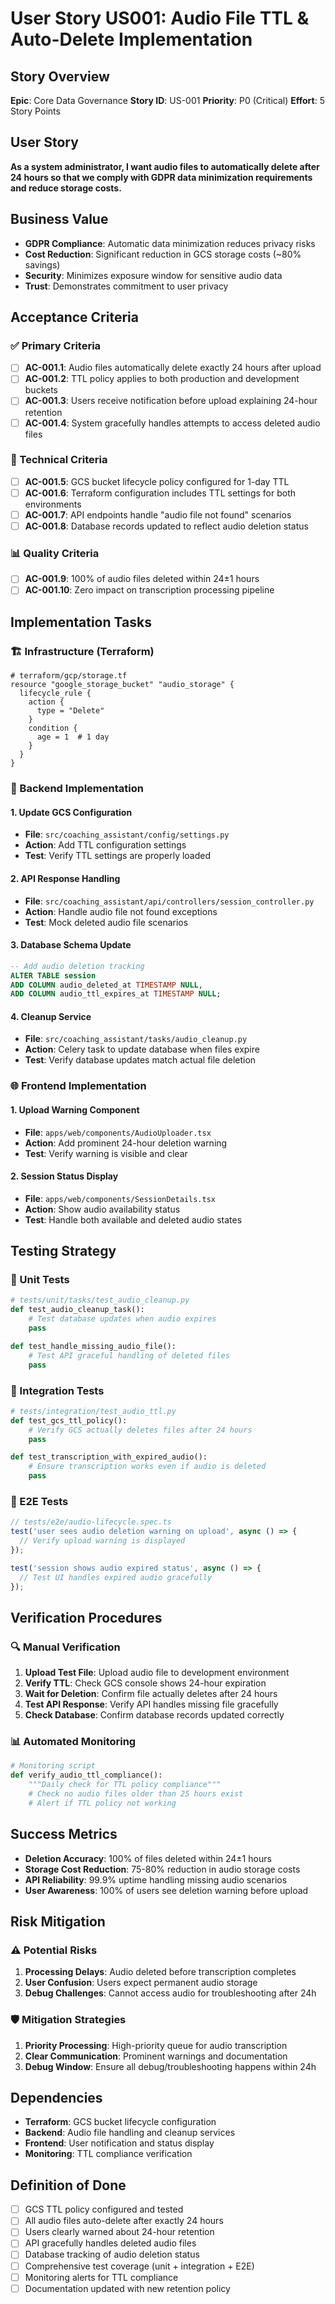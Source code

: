 # User Story US001: Audio File TTL & Auto-Delete Implementation

## Story Overview
**Epic**: Core Data Governance
**Story ID**: US-001
**Priority**: P0 (Critical)
**Effort**: 5 Story Points

## User Story
**As a system administrator, I want audio files to automatically delete after 24 hours so that we comply with GDPR data minimization requirements and reduce storage costs.**

## Business Value
- **GDPR Compliance**: Automatic data minimization reduces privacy risks
- **Cost Reduction**: Significant reduction in GCS storage costs (~80% savings)
- **Security**: Minimizes exposure window for sensitive audio data
- **Trust**: Demonstrates commitment to user privacy

## Acceptance Criteria

### ✅ Primary Criteria
- [ ] **AC-001.1**: Audio files automatically delete exactly 24 hours after upload
- [ ] **AC-001.2**: TTL policy applies to both production and development buckets
- [ ] **AC-001.3**: Users receive notification before upload explaining 24-hour retention
- [ ] **AC-001.4**: System gracefully handles attempts to access deleted audio files

### 🔧 Technical Criteria
- [ ] **AC-001.5**: GCS bucket lifecycle policy configured for 1-day TTL
- [ ] **AC-001.6**: Terraform configuration includes TTL settings for both environments
- [ ] **AC-001.7**: API endpoints handle "audio file not found" scenarios
- [ ] **AC-001.8**: Database records updated to reflect audio deletion status

### 📊 Quality Criteria
- [ ] **AC-001.9**: 100% of audio files deleted within 24±1 hours
- [ ] **AC-001.10**: Zero impact on transcription processing pipeline

## Implementation Tasks

### 🏗️ Infrastructure (Terraform)
```hcl
# terraform/gcp/storage.tf
resource "google_storage_bucket" "audio_storage" {
  lifecycle_rule {
    action {
      type = "Delete"
    }
    condition {
      age = 1  # 1 day
    }
  }
}
```

### 🔧 Backend Implementation

#### 1. Update GCS Configuration
- **File**: `src/coaching_assistant/config/settings.py`
- **Action**: Add TTL configuration settings
- **Test**: Verify TTL settings are properly loaded

#### 2. API Response Handling
- **File**: `src/coaching_assistant/api/controllers/session_controller.py`
- **Action**: Handle audio file not found exceptions
- **Test**: Mock deleted audio file scenarios

#### 3. Database Schema Update
```sql
-- Add audio deletion tracking
ALTER TABLE session
ADD COLUMN audio_deleted_at TIMESTAMP NULL,
ADD COLUMN audio_ttl_expires_at TIMESTAMP NULL;
```

#### 4. Cleanup Service
- **File**: `src/coaching_assistant/tasks/audio_cleanup.py`
- **Action**: Celery task to update database when files expire
- **Test**: Verify database updates match actual file deletion

### 🌐 Frontend Implementation

#### 1. Upload Warning Component
- **File**: `apps/web/components/AudioUploader.tsx`
- **Action**: Add prominent 24-hour deletion warning
- **Test**: Verify warning is visible and clear

#### 2. Session Status Display
- **File**: `apps/web/components/SessionDetails.tsx`
- **Action**: Show audio availability status
- **Test**: Handle both available and deleted audio states

## Testing Strategy

### 🧪 Unit Tests
```python
# tests/unit/tasks/test_audio_cleanup.py
def test_audio_cleanup_task():
    # Test database updates when audio expires
    pass

def test_handle_missing_audio_file():
    # Test API graceful handling of deleted files
    pass
```

### 🔗 Integration Tests
```python
# tests/integration/test_audio_ttl.py
def test_gcs_ttl_policy():
    # Verify GCS actually deletes files after 24 hours
    pass

def test_transcription_with_expired_audio():
    # Ensure transcription works even if audio is deleted
    pass
```

### 🎯 E2E Tests
```typescript
// tests/e2e/audio-lifecycle.spec.ts
test('user sees audio deletion warning on upload', async () => {
  // Verify upload warning is displayed
});

test('session shows audio expired status', async () => {
  // Test UI handles expired audio gracefully
});
```

## Verification Procedures

### 🔍 Manual Verification
1. **Upload Test File**: Upload audio file to development environment
2. **Verify TTL**: Check GCS console shows 24-hour expiration
3. **Wait for Deletion**: Confirm file actually deletes after 24 hours
4. **Test API Response**: Verify API handles missing file gracefully
5. **Check Database**: Confirm database records updated correctly

### 📊 Automated Monitoring
```python
# Monitoring script
def verify_audio_ttl_compliance():
    """Daily check for TTL policy compliance"""
    # Check no audio files older than 25 hours exist
    # Alert if TTL policy not working
```

## Success Metrics
- **Deletion Accuracy**: 100% of files deleted within 24±1 hours
- **Storage Cost Reduction**: 75-80% reduction in audio storage costs
- **API Reliability**: 99.9% uptime handling missing audio scenarios
- **User Awareness**: 100% of users see deletion warning before upload

## Risk Mitigation

### ⚠️ Potential Risks
1. **Processing Delays**: Audio deleted before transcription completes
2. **User Confusion**: Users expect permanent audio storage
3. **Debug Challenges**: Cannot access audio for troubleshooting after 24h

### 🛡️ Mitigation Strategies
1. **Priority Processing**: High-priority queue for audio transcription
2. **Clear Communication**: Prominent warnings and documentation
3. **Debug Window**: Ensure all debug/troubleshooting happens within 24h

## Dependencies
- **Terraform**: GCS bucket lifecycle configuration
- **Backend**: Audio file handling and cleanup services
- **Frontend**: User notification and status display
- **Monitoring**: TTL compliance verification

## Definition of Done
- [ ] GCS TTL policy configured and tested
- [ ] All audio files auto-delete after exactly 24 hours
- [ ] Users clearly warned about 24-hour retention
- [ ] API gracefully handles deleted audio files
- [ ] Database tracking of audio deletion status
- [ ] Comprehensive test coverage (unit + integration + E2E)
- [ ] Monitoring alerts for TTL compliance
- [ ] Documentation updated with new retention policy